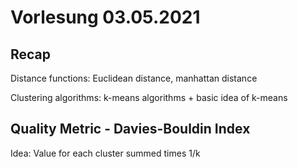 # Vorlesung 03.05.2021

## Recap
Distance functions: Euclidean distance, manhattan distance

Clustering algorithms: k-means algorithms + basic idea of k-means

## Quality Metric - Davies-Bouldin Index
Idea: Value for each cluster summed times 1/k
